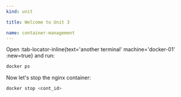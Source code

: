 ```yaml
---
kind: unit

title: Welcome to Unit 3

name: container-management
---
```


Open :tab-locator-inline{text='another terminal' machine='docker-01' :new=true} and run:

```sh
docker ps
```

<!--more-->

Now let's stop the nginx container:

```sh
docker stop <cont_id>
```
